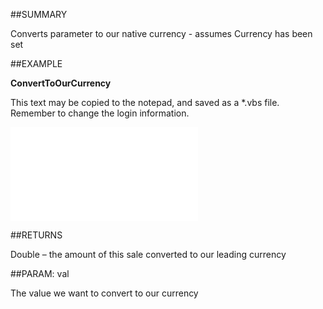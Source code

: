 

##SUMMARY

Converts parameter to our native currency - assumes Currency has been set


##EXAMPLE

**ConvertToOurCurrency**

This text may be copied to the notepad, and saved as a *.vbs file. Remember to change the login information.

![](../../Examples/vbs/SOSale.ConvertToOurCurrency.vbs.txt)




##RETURNS

Double – the amount of this sale converted to our leading currency





##PARAM: val

The value we want to convert to our currency



